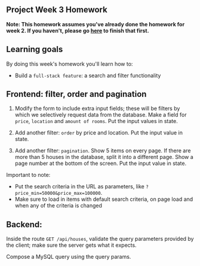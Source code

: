 ## Project Week 3 Homework

**Note: This homework assumes you've already done the homework for week 2. If you haven't, please go [here](week2.md) to finish that first.**

## Learning goals

By doing this week's homework you'll learn how to:

- Build a `full-stack feature`: a search and filter functionality

## Frontend: filter, order and pagination

1. Modify the form to include extra input fields; these will be filters by which we selectively request data from the database. Make a field for `price`, `location` and `amount of rooms`. Put the input values in state.

2. Add another filter: `order` by price and location. Put the input value in state.

3. Add another filter: `pagination`. Show 5 items on every page. If there are more than 5 houses in the database, split it into a different page. Show a page number at the bottom of the screen. Put the input value in state.

Important to note:

- Put the search criteria in the URL as parameters, like `?price_min=50000&price_max=100000`.
- Make sure to load in items with default search criteria, on page load and when any of the criteria is changed

## Backend:

Inside the route `GET /api/houses`, validate the query parameters provided by the client; make sure the server gets what it expects.

Compose a MySQL query using the query params.
